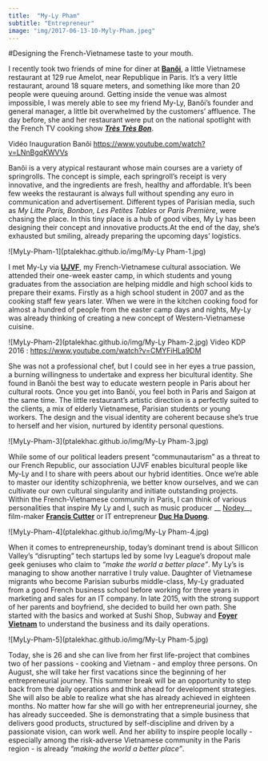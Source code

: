 ```yaml
---
title:  "My-Ly Pham"
subtitle: "Entrepreneur"
image: "img/2017-06-13-10-Myly-Pham.jpeg"
---
```

 
#Designing the French-Vietnamese taste to your mouth.


I recently took two friends of mine for diner at __[Banôi](https://www.facebook.com/banoirestaurant/)__, a little Vietnamese restaurant at 129 rue Amelot, near Republique in Paris. It’s a very little restaurant, around 18 square meters, and something like more than 20 people were queuing around. Getting inside the venue was almost impossible, I was merely able to see my friend My-Ly, Banôi’s founder and general manager, a little bit overwhelmed by the customers’ affluence. The day before, she and her restaurant were put on the national spotlight with the French TV cooking show __*[Très Très Bon](https://www.facebook.com/TresTresBon/videos/vb.128123373906610/1495612030491064/?type=2&theater)*__.  
 
Vidéo Inauguration Banôi https://www.youtube.com/watch?v=LNnBgqKWVVs
 
Banôi is a very atypical restaurant whose main courses are a variety of springrolls. The concept is simple, each springroll’s receipt is very innovative, and the ingredients are fresh, healthy and affordable. It’s been few weeks the restaurant is always full without spending any euro in communication and advertisement. Different types of Parisian media, such as _My Litte Paris, Bonbon, Les Petites Tables_ or _Paris Première_, were chasing the place. In this tiny place is a hub of good vibes, My Ly has been designing their concept and innovative products.At the end of the day, she’s exhausted but smiling, already preparing the upcoming days’ logistics. 
 
![MyLy-Pham-1](ptalekhac.github.io/img/My-Ly Pham-1.jpg)
 
I met My-Ly via __[UJVF](http://www.ujvf.org/)__, my French-Vietnamese cultural association. We attended their one-week easter camp, in which students and young graduates from the association are helping middle and high school kids to prepare their exams. Firstly as a high school student in 2007 and as the cooking staff few years later. When we were in the kitchen cooking food for almost a hundred of people from the easter camp days and nights, My-Ly was already thinking of creating a new concept of Western-Vietnamese cuisine. 
 
![MyLy-Pham-2](ptalekhac.github.io/img/My-Ly Pham-2.jpg)
Video KDP 2016 : https://www.youtube.com/watch?v=CMYFiHLa9DM
 
She was not a professional chef, but I could see in her eyes a true passion, a burning willingness to undertake and express her bicultural identity. She found in Banôi the best way to educate western people in Paris about her cultural roots. Once you get into Banôi, you feel both in Paris and Saigon at the same time. The little restaurant’s artistic direction is a perfectly suited to the clients, a mix of elderly Vietnamese, Parisian students or young workers. The design and the visual identity are coherent because she’s true to herself and her vision, nurtured by identity personal questions.
 
![MyLy-Pham-3](ptalekhac.github.io/img/My-Ly Pham-3.jpg)

While some of our political leaders present “communautarism” as a threat to our French Republic, our association UJVF enables bicultural people like My-Ly and I to share with peers about our hybrid identities. Once we’re able to master our identity schizophrenia, we better know ourselves, and we can cultivate our own cultural singularity and initiate outstanding projects. Within the French-Vietnamese community in Paris, I can think of various personalities that inspire My Ly and I, such as music producer __ [Nodey](https://www.facebook.com/nodeymusic/)__, film-maker __[Francis Cutter](http://www.franciscutter.com/)__ or IT entrepreneur __[Duc Ha Duong](https://www.youtube.com/watch?v=FbaNjlQtNr8)__. 
 
![MyLy-Pham-4](ptalekhac.github.io/img/My-Ly Pham-4.jpg)
 
When it comes to entrepreneurship, today’s dominant trend is about Sillicon Valley’s “disrupting” tech startups led by some Ivy League’s dropout male geek geniuses who claim to _“make the world a better place”_. My Ly’s is managing to show another narrative I truly value. Daughter of Vietnamese migrants who become Parisian suburbs middle-class, My-Ly graduated from a good French business school before working for three years in marketing and sales for an IT company. In late 2015, with the strong support of her parents and boyfriend, she decided to build her own path. She started with the basics and worked at Sushi Shop, Subway and __[Foyer Vietnam](http://www.foyer-vietnam.org/)__ to understand the business and its daily operations. 
 
![MyLy-Pham-5](ptalekhac.github.io/img/My-Ly Pham-5.jpg) 
 
Today, she is 26 and she can live from her first life-project that combines two of her passions - cooking and Vietnam - and employ three persons. On August, she will take her first vacations since the beginning of her entrepreneurial journey. This summer break will be an opportunity to step back from the daily operations and think ahead for development strategies. She will also be able to realize what she has already achieved in eighteen months. No matter how far she will go with her entrepreneurial journey, she has already succeeded. She is demonstrating that a simple business that delivers good products, structured by self-discipline and driven by a passionate vision, can work well. And her ability to inspire people locally - especially among the risk-adverse Vietnamese community in the Paris region - is already _“making the world a better place”_. 

